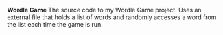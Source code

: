 **Wordle Game**
The source code to my Wordle Game project. Uses an external file that holds a list of words and randomly accesses a word from the list each time the game is run. 
